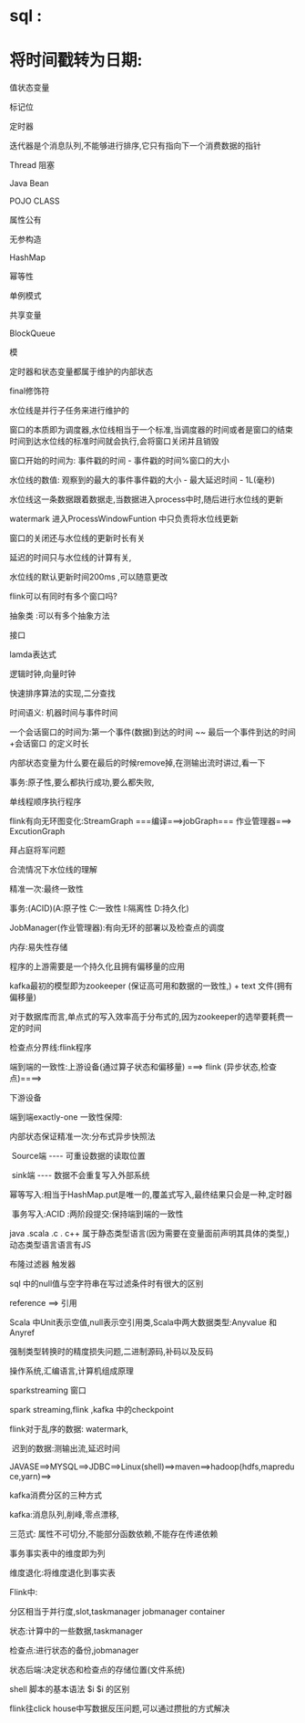#  sql :

# 将时间戳转为日期:

值状态变量

标记位

定时器

迭代器是个消息队列,不能够进行排序,它只有指向下一个消费数据的指针

Thread  阻塞

Java Bean

POJO CLASS

属性公有

无参构造

HashMap

幂等性

单例模式

共享变量

BlockQueue

模

定时器和状态变量都属于维护的内部状态

final修饰符

水位线是并行子任务来进行维护的

窗口的本质即为调度器,水位线相当于一个标准,当调度器的时间或者是窗口的结束时间到达水位线的标准时间就会执行,会将窗口关闭并且销毁

窗口开始的时间为: 事件戳的时间 - 事件戳的时间%窗口的大小

水位线的数值: 观察到的最大的事件事件戳的大小 - 最大延迟时间 - 1L(毫秒)

水位线这一条数据跟着数据走,当数据进入process中时,随后进行水位线的更新

watermark 进入ProcessWindowFuntion 中只负责将水位线更新 

窗口的关闭还与水位线的更新时长有关

延迟的时间只与水位线的计算有关,

水位线的默认更新时间200ms ,可以随意更改

flink可以有同时有多个窗口吗?

抽象类 :可以有多个抽象方法

接口

lamda表达式

逻辑时钟,向量时钟

快速排序算法的实现,二分查找

时间语义: 机器时间与事件时间

一个会话窗口的时间为:第一个事件(数据)到达的时间 ~~ 最后一个事件到达的时间+会话窗口 的定义时长

内部状态变量为什么要在最后的时候remove掉,在测输出流时讲过,看一下

事务:原子性,要么都执行成功,要么都失败,

单线程顺序执行程序

flink有向无环图变化:StreamGraph ===编译===>jobGraph=== 作业管理器===> ExcutionGraph    

拜占庭将军问题

合流情况下水位线的理解

精准一次:最终一致性

事务:(ACID)(A:原子性 C:一致性 I:隔离性 D:持久化)

JobManager(作业管理器):有向无环的部署以及检查点的调度

内存:易失性存储

程序的上游需要是一个持久化且拥有偏移量的应用

kafka最初的模型即为zookeeper (保证高可用和数据的一致性,) + text 文件(拥有偏移量)

对于数据库而言,单点式的写入效率高于分布式的,因为zookeeper的选举要耗费一定的时间

检查点分界线:flink程序

端到端的一致性:上游设备(通过算子状态和偏移量) ===> flink  (异步状态,检查点)====>

下游设备

端到端exactly-one 一致性保障:

   内部状态保证精准一次:分布式异步快照法

​    Source端 ---- 可重设数据的读取位置

​    sink端 ---- 数据不会重复写入外部系统

​            幂等写入:相当于HashMap.put是唯一的,覆盖式写入,最终结果只会是一种,定时器

​             事务写入:ACID :两阶段提交:保持端到端的一致性

java .scala .c . c++ 属于静态类型语言(因为需要在变量面前声明其具体的类型,)动态类型语言语言有JS

布隆过滤器    触发器

sql 中的null值与空字符串在写过滤条件时有很大的区别

reference ==> 引用

Scala 中Unit表示空值,null表示空引用类,Scala中两大数据类型:Anyvalue  和 Anyref

强制类型转换时的精度损失问题,二进制源码,补码以及反码

操作系统,汇编语言,计算机组成原理

sparkstreaming 窗口

spark streaming,flink ,kafka 中的checkpoint

flink对于乱序的数据: watermark,

​               迟到的数据:测输出流,延迟时间

JAVASE==>MYSQL==>JDBC==>Linux(shell)==>maven==>hadoop(hdfs,mapreduce,yarn)==>

kafka消费分区的三种方式

kafka:消息队列,削峰,零点漂移,

三范式: 属性不可切分,不能部分函数依赖,不能存在传递依赖

事务事实表中的维度即为列

维度退化:将维度退化到事实表	

Flink中:

分区相当于并行度,slot,taskmanager jobmanager container





状态:计算中的一些数据,taskmanager

检查点:进行状态的备份,jobmanager

状态后端:决定状态和检查点的存储位置(文件系统)

shell 脚本的基本语法 $i $i 的区别

flink往click house中写数据反压问题,可以通过攒批的方式解决	